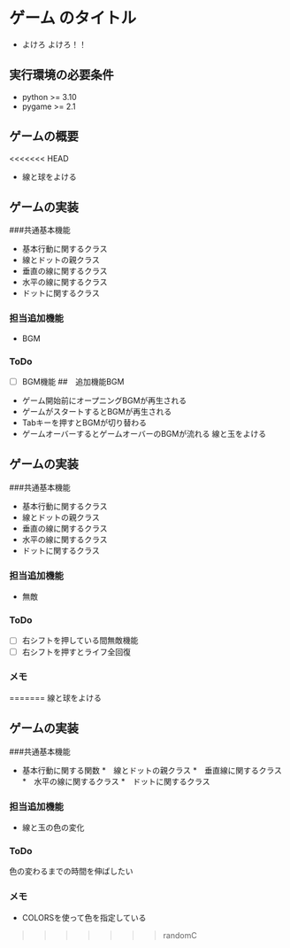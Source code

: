 # ゲーム のタイトル
* よけろ
よけろ！！
## 実行環境の必要条件
* python >= 3.10
* pygame >= 2.1
## ゲームの概要
<<<<<<< HEAD
* 線と球をよける
## ゲームの実装
###共通基本機能
* 基本行動に関するクラス
* 線とドットの親クラス
* 垂直の線に関するクラス
* 水平の線に関するクラス
* ドットに関するクラス
### 担当追加機能
* BGM
### ToDo
- [ ] BGM機能
##　追加機能BGM
* ゲーム開始前にオープニングBGMが再生される
* ゲームがスタートするとBGMが再生される
* Tabキーを押すとBGMが切り替わる
* ゲームオーバーするとゲームオーバーのBGMが流れる
線と玉をよける
## ゲームの実装
###共通基本機能
* 基本行動に関するクラス
* 線とドットの親クラス
* 垂直の線に関するクラス
* 水平の線に関するクラス
* ドットに関するクラス
### 担当追加機能
* 無敵
### ToDo
- [ ] 右シフトを押している間無敵機能
- [ ] 右シフトを押すとライフ全回復
### メモ

=======
線と球をよける
## ゲームの実装
###共通基本機能
* 基本行動に関する関数
*　線とドットの親クラス
*　垂直線に関するクラス
*　水平の線に関するクラス
*　ドットに関するクラス
### 担当追加機能
* 線と玉の色の変化
### ToDo
色の変わるまでの時間を伸ばしたい
### メモ
* COLORSを使って色を指定している
>>>>>>> randomC
